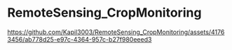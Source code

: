 # RemoteSensing_CropMonitoring





https://github.com/Kapil3003/RemoteSensing_CropMonitoring/assets/41763456/ab778d25-e97c-4364-957c-b27f980eeed3

